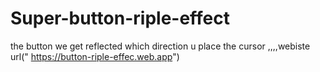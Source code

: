 # Super-button-riple-effect
the button we get reflected which direction u place the cursor  ,,,,webiste url(" https://button-riple-effec.web.app")

